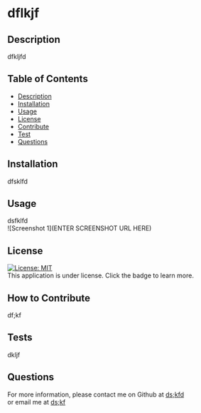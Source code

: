 
  # dflkjf

  ## Description
  dfkljfd

  ## Table of Contents
  - [Description](#descripion)
  - [Installation](#installation)
  - [Usage](#usage)
  - [License](#license)
  - [Contribute](#contribute)
  - [Test](#test)
  - [Questions](#questions)

  ## Installation
  dfsklfd

  ## Usage
  dsfklfd </br>
  ![Screenshot 1](ENTER SCREENSHOT URL HERE)

  ## License
  [![License: MIT](https://img.shields.io/badge/license-MIT-green)](https://opensource.org/licenses/MIT) </br>
  This application is under license. Click the badge to learn more.

  ## How to Contribute
  df;kf

  ## Tests
  dkljf

  ## Questions
  For more information, please contact me on Github at [ds;kfd](ds;kfd)</br>
  or email me at [ds;kf](ds;kf)
